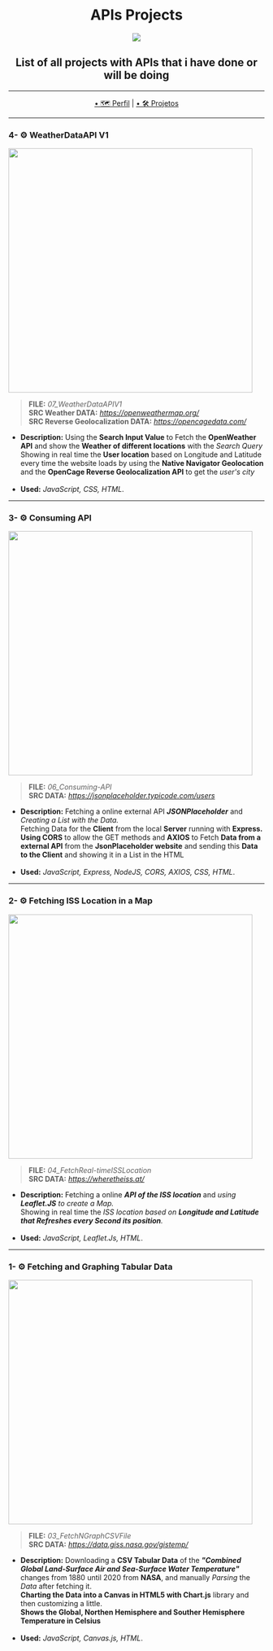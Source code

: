 <h1 align="center">APIs Projects</h1>

<p align="center">
  <img src="https://media.giphy.com/media/k81NasbqkKA5HSyJxN/source.gif"
</P>
<h2 align="center">
 List of all projects with APIs that i have done or will be doing
 </h2>
 
---

<p align="center">
  <a href="https://github.com/Guilherme-G-Cadilhe">• 🗺 Perfil</a> |
 <a href="https://github.com/Guilherme-G-Cadilhe/Projetos">• 🛠️ Projetos</a> 
</p>

---
### 4- ⚙️ WeatherDataAPI V1

<img width="480" src="07_WeatherDataAPIV1/Githubmedia/WeatherAPI.gif"> 

> **FILE:** <i>07_WeatherDataAPIV1</i> <br>
> **SRC Weather DATA:** <i>https://openweathermap.org/</i> <br>
> **SRC Reverse Geolocalization DATA:** <i>https://opencagedata.com/</i> <br>
- **Description:** Using the **Search Input Value** to Fetch the **OpenWeather API** and show the **Weather of different locations** with the <i>Search Query</i><br> 
Showing in real time the **User location** based on Longitude and Latitude every time the website loads by using the **Native Navigator Geolocation** and the **OpenCage Reverse Geolocalization API** to get the <i>user's city</i><br><br>
- **Used:** <i>JavaScript, CSS, HTML</i>.


---
### 3- ⚙️ Consuming API

<img width="480" src="https://i.imgur.com/F4e4jRL.png"> 

> **FILE:** <i>06_Consuming-API</i> <br>
> **SRC DATA:** <i>https://jsonplaceholder.typicode.com/users</i> <br>
- **Description:** Fetching a online external API **<i>JSONPlaceholder</i>** and <i>Creating a List with the Data.</i><br> 
Fetching Data for the **Client** from the local **Server** running with **Express. Using CORS** to allow the GET methods and **AXIOS** to Fetch **Data from a external API** from the **JsonPlaceholder website** and sending this **Data to the Client** and showing it in a List in the HTML<br><br>
- **Used:** <i>JavaScript, Express, NodeJS, CORS, AXIOS, CSS, HTML</i>.
  

---
### 2- ⚙️ Fetching ISS Location in a Map

<img width="480" src="https://media.giphy.com/media/fBFmVYX533ihN8Tb6G/giphy.gif"> 

> **FILE:** <i>04_FetchReal-timeISSLocation</i> <br>
> **SRC DATA:** <i>https://wheretheiss.at/</i> <br>
- **Description:** Fetching a online **<i>API of the ISS location</i>** and <i>using **Leaflet.JS** to create a Map.</i><br> 
Showing in real time the <i>ISS location based on **Longitude and Latitude that Refreshes every Second its position**.</i><br><br>
- **Used:** <i>JavaScript, Leaflet.Js, HTML</i>.
  
---

### 1- ⚙️ Fetching and Graphing Tabular Data

<img width="480" src="https://i.imgur.com/tv1SrN9.png"> 

> **FILE:** <i>03_FetchNGraphCSVFile</i> <br>
> **SRC DATA:** <i>https://data.giss.nasa.gov/gistemp/</i> <br>
- **Description:** Downloading a **CSV Tabular Data** of the **<i>"Combined Global Land-Surface Air and Sea-Surface Water Temperature"</i>** changes from 1880 until 2020 from **NASA**, and manually <i>Parsing</i> the <i>Data</i> after fetching it.<br> 
**Charting the Data into a Canvas in HTML5 with Chart.js** library and then customizing a little.<br>
**Shows the Global, Northen Hemisphere and Souther Hemisphere Temperature in Celsius**<br><br>
- **Used:** <i>JavaScript, Canvas.js, HTML</i>.
  

